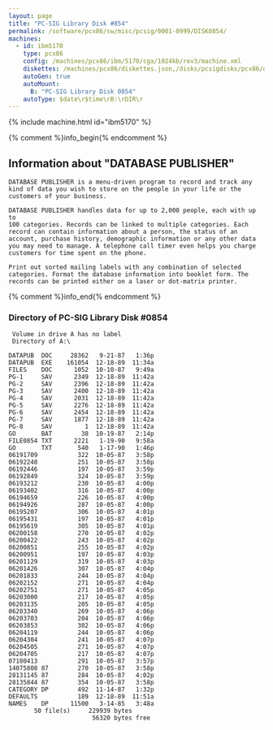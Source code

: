 ```yaml
---
layout: page
title: "PC-SIG Library Disk #854"
permalink: /software/pcx86/sw/misc/pcsig/0001-0999/DISK0854/
machines:
  - id: ibm5170
    type: pcx86
    config: /machines/pcx86/ibm/5170/cga/1024kb/rev3/machine.xml
    diskettes: /machines/pcx86/diskettes.json,/disks/pcsigdisks/pcx86/diskettes.json
    autoGen: true
    autoMount:
      B: "PC-SIG Library Disk 0854"
    autoType: $date\r$time\rB:\rDIR\r
---
```


{% include machine.html id="ibm5170" %}

{% comment %}info_begin{% endcomment %}

## Information about "DATABASE PUBLISHER"

    DATABASE PUBLISHER is a menu-driven program to record and track any
    kind of data you wish to store on the people in your life or the
    customers of your business.
    
    DATABASE PUBLISHER handles data for up to 2,000 people, each with up to
    100 categories. Records can be linked to multiple categories. Each
    record can contain information about a person, the status of an
    account, purchase history, demographic information or any other data
    you may need to manage. A telephone call timer even helps you charge
    customers for time spent on the phone.
    
    Print out sorted mailing labels with any combination of selected
    categories. Format the database information into booklet form. The
    records can be printed either on a laser or dot-matrix printer.
{% comment %}info_end{% endcomment %}


### Directory of PC-SIG Library Disk #0854

     Volume in drive A has no label
     Directory of A:\

    DATAPUB  DOC     28362   9-21-87   1:36p
    DATAPUB  EXE    161054  12-18-89  11:34a
    FILES    DOC      1052  10-10-87   9:49a
    PG-1     SAV      2349  12-18-89  11:42a
    PG-2     SAV      2396  12-18-89  11:42a
    PG-3     SAV      2400  12-18-89  11:42a
    PG-4     SAV      2031  12-18-89  11:42a
    PG-5     SAV      2276  12-18-89  11:42a
    PG-6     SAV      2454  12-18-89  11:42a
    PG-7     SAV      1877  12-18-89  11:42a
    PG-8     SAV         1  12-18-89  11:42a
    GO       BAT        38  10-19-87   2:14p
    FILE0854 TXT      2221   1-19-90   9:58a
    GO       TXT       540   1-17-90   1:46p
    06191709           322  10-05-87   3:58p
    06192248           251  10-05-87   3:58p
    06192446           197  10-05-87   3:59p
    06192849           324  10-05-87   3:59p
    06193212           230  10-05-87   4:00p
    06193402           316  10-05-87   4:00p
    06194659           226  10-05-87   4:00p
    06194926           287  10-05-87   4:00p
    06195207           306  10-05-87   4:01p
    06195431           197  10-05-87   4:01p
    06195619           305  10-05-87   4:01p
    06200158           270  10-05-87   4:02p
    06200422           243  10-05-87   4:02p
    06200851           255  10-05-87   4:02p
    06200951           197  10-05-87   4:03p
    06201129           319  10-05-87   4:03p
    06201426           307  10-05-87   4:04p
    06201833           244  10-05-87   4:04p
    06202152           271  10-05-87   4:04p
    06202751           271  10-05-87   4:05p
    06203000           217  10-05-87   4:05p
    06203135           205  10-05-87   4:05p
    06203340           269  10-05-87   4:06p
    06203703           204  10-05-87   4:06p
    06203853           302  10-05-87   4:06p
    06204119           244  10-05-87   4:06p
    06204304           241  10-05-87   4:07p
    06204505           271  10-05-87   4:07p
    06204705           217  10-05-87   4:07p
    07180413           291  10-05-87   3:57p
    14075808 87        270  10-05-87   3:58p
    28131145 87        284  10-05-87   4:02p
    28135844 87        354  10-05-87   3:58p
    CATEGORY DP        492  11-14-87   1:32p
    DEFAULTS           189  12-18-89  11:51a
    NAMES    DP      11500   3-14-85   3:48a
           50 file(s)     229939 bytes
                           56320 bytes free
